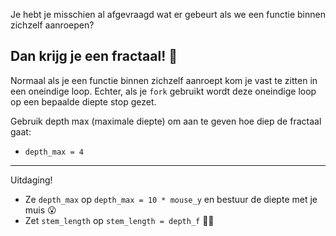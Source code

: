 Je hebt je misschien al afgevraagd wat er gebeurt als we een functie binnen zichzelf aanroepen?

Dan krijg je een fractaal! 🌟
---
Normaal als je een functie binnen zichzelf aanroept kom je vast te zitten in een oneindige loop. Echter, als je `fork` gebruikt wordt deze oneindige loop op een bepaalde diepte stop gezet.

Gebruik depth max (maximale diepte) om aan te geven hoe diep de fractaal gaat:
- `depth_max = 4`
---
Uitdaging!
- Ze `depth_max` op `depth_max = 10 * mouse_y` en bestuur de diepte met je muis 😮
- Zet `stem_length` op `stem_length = depth_f` 🥦✨